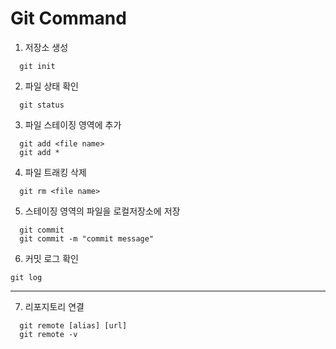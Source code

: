 # Git Command

1. 저장소 생성
```
  git init
```
2. 파일 상태 확인
```
  git status
```
3. 파일 스테이징 영역에 추가
```
  git add <file name>
  git add *
```
4. 파일 트래킹 삭제
```
  git rm <file name>
```
5. 스테이징 영역의 파일을 로컬저장소에 저장
```
  git commit
  git commit -m "commit message"
```
6. 커밋 로그 확인
```
git log
```

* * *
7. 리포지토리 연결
```
  git remote [alias] [url]
  git remote -v
```
